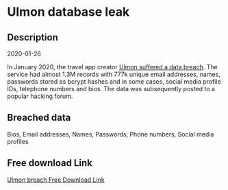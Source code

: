# Ulmon database leak

## Description

2020-01-26

In January 2020, the travel app creator <a href="https://www.ulmon.com/blogging/2020/5/4/information-on-ulmon-user-account-data-breach" target="_blank" rel="noopener">Ulmon suffered a data breach</a>. The service had almost 1.3M records with 777k unique email addresses, names, passwords stored as bcrypt hashes and in some cases, social media profile IDs, telephone numbers and bios. The data was subsequently posted to a popular hacking forum.

## Breached data

Bios, Email addresses, Names, Passwords, Phone numbers, Social media profiles

## Free download Link

[Ulmon breach Free Download Link](https://link-to.net/1229997/478.61559947791466/dynamic/?r=aHR0cHM6Ly93d3cubWVkaWFmaXJlLmNvbS92aWV3L1VjZkViSm1aZnFFQ2dsTC91bG1vbi5jb20vZmlsZQ==)